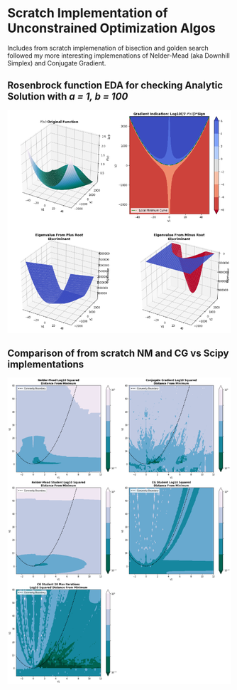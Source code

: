 # Scratch Implementation of Unconstrained Optimization Algos
Includes from scratch implemenation of bisection and golden search followed my more interesting implemenations of Nelder-Mead (aka Downhill Simplex) and Conjugate Gradient.

## Rosenbrock function EDA for checking Analytic Solution with *a = 1, b = 100*
![](https://github.com/jgalloway42/scratch_optimization_algos/blob/main/rosenbrock_analytic_solution.png)

## Comparison of from scratch NM and CG vs Scipy implementations
![](https://github.com/jgalloway42/scratch_optimization_algos/blob/main/nm_cg_compare.png)
